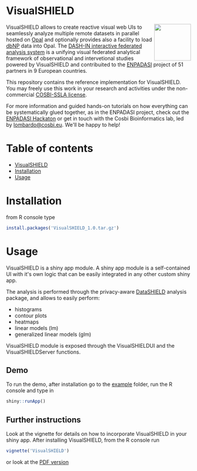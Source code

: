 # VisualSHIELD

<img align="right" height="100" src="https://dashin.cosbi.eu/img/dash-in_logo.png">

VisualSHIELD allows to create reactive visual web UIs to seamlessly analyze multiple remote datasets in parallel hosted on [Opal](https://www.obiba.org/pages/products/opal/) and optionally provides also a facility to load [dbNP](https://dashin.eu/interventionstudies/) data into Opal. The [DASH-IN interactive federated analysis system](https://dashin.cosbi.eu/) is a unifying visual federated analytical framework of observational and intervetional studies powered by VisualSHIELD and contribuited to the [ENPADASI](https://www.dtls.nl/wp-content/uploads/2016/05/ENPADASI_Bouwman_250516_FAIR.pdf#page=7) project of 51 partners in 9 European countries.

This repository contains the reference implementation for VisualSHIELD. You may freely use this work in your research and activities under the non-commercial [COSBI-SSLA license](https://www.cosbi.eu/research/prototypes/licence_terms).

For more information and guided hands-on tutorials on how everything can be systematically glued together, as in the ENPADASI project, check out the [ENPADASI Hackaton](https://agenda.infn.it/event/11522/) or get in touch with the Cosbi Bioinformatics lab, led by lombardo@cosbi.eu. We'll be happy to help!

# Table of contents

- [VisualSHIELD](#visualshield)
- [Installation](#installation)
- [Usage](#usage)


# Installation

from R console type

```R
install.packages('VisualSHIELD_1.0.tar.gz')
```
# Usage

VisualSHIELD is a shiny app module.
A shiny app module is a self-contained UI with it's own logic that can be easily integrated in any other custom shiny app. 

The analysis is performed through the privacy-aware [DataSHIELD](https://www.datashield.ac.uk/) analysis package, and allows to easily perform:
* histograms
* contour plots
* heatmaps
* linear models (lm)
* generalized linear models (glm)

VisualSHIELD module is exposed through the VisualSHIELDUI and the VisualSHIELDServer functions. 

## Demo

To run the demo, after installation go to the [example](example) folder, run the R console and type in

```R
shiny::runApp() 
```

## Further instructions

Look at the vignette for details on how to incorporate VisualSHIELD in your shiny app.
After installing VisualSHIELD, from the R console run

```R
vignette('VisualSHIELD')
```
or look at the [PDF version](doc/VisualSHIELD-vignette.pdf) 
